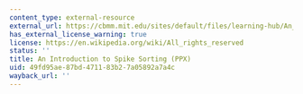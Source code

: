 ```yaml
---
content_type: external-resource
external_url: https://cbmm.mit.edu/sites/default/files/learning-hub/An_Introduction_To_Spike_Sorting.pptx
has_external_license_warning: true
license: https://en.wikipedia.org/wiki/All_rights_reserved
status: ''
title: An Introduction to Spike Sorting (PPX)
uid: 49fd95ae-87bd-4711-83b2-7a05892a7a4c
wayback_url: ''
---
```

